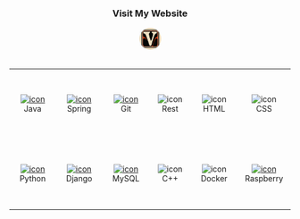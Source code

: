 <div align="center">
    <h3>Visit My Website</h3>
    <a href="https://victoriacorreia.netlify.app/">
        <img src="./website_logo.png" width="39" height="39" style="border-radius:50%;" />
    </a>
</div>
<br>
<table align="center">
    <tr>
        <td align="center" width="96" height="120">
            <a href="https://dev.java/">
            <img src="https://techstack-generator.vercel.app/java-icon.svg" alt="icon" width="60" height="60" />
            </a>
        <br>Java
        </td>
        <td align="center" width="96">
            <a href="https://spring.io/">
            <img src="https://www.vectorlogo.zone/logos/springio/springio-icon.svg" alt="icon" width="58" height="58" />
            </a>
        <br>Spring
        </td>
        <td align="center" width="96">
            <a href="https://git-scm.com/">
            <img src="https://www.vectorlogo.zone/logos/git-scm/git-scm-icon.svg" alt="icon" width="60" height="60" />
            </a>
        <br>Git
        </td>
        <td align="center" width="96">
            <img src="https://techstack-generator.vercel.app/restapi-icon.svg" alt="icon" width="60" height="60" />
        <br>Rest
        </td>
        <td align="center" width="96">
            <img src="https://www.vectorlogo.zone/logos/w3_html5/w3_html5-icon.svg" alt="icon" width="60" height="60" />
        <br>HTML
        </td>
        <td align="center" width="96">
            <img src="https://www.vectorlogo.zone/logos/w3_css/w3_css-icon.svg" alt="icon" width="59" height="59" />
        <br>CSS
        </td>
    </tr>
    <tr>
        <td align="center" width="96" height="120">
            <a href="https://www.python.org">
            <img src="https://techstack-generator.vercel.app/python-icon.svg" alt="icon" width="60" height="60" />
            </a>
        <br>Python
        </td>
        <td align="center" width="96">
            <a href="https://www.djangoproject.com/">
            <img src="https://techstack-generator.vercel.app/django-icon.svg" alt="icon" width="58" height="58" />
            </a>
        <br>Django
        </td>
        <td align="center" width="96">
            <a href="https://www.mysql.com/">
            <img src="https://techstack-generator.vercel.app/mysql-icon.svg" alt="icon" width="55" height="55" />
            </a>
        <br>MySQL
        </td>
        <td align="center" width="96">
            <img src="https://techstack-generator.vercel.app/cpp-icon.svg" alt="icon" width="60" height="60" />
        <br>C++
        </td>
        <td align="center" width="96">
            <img src="https://techstack-generator.vercel.app/docker-icon.svg" alt="icon" width="60" height="60" />
        <br>Docker
        </td>
        <td align="center" width="96">
            <a href="https://www.raspberrypi.com/">
            <img src="https://techstack-generator.vercel.app/raspberrypi-icon.svg" alt="icon" width="62" height="62" />
            </a>
        <br>Raspberry
        </td>   
    </tr>
</table>

